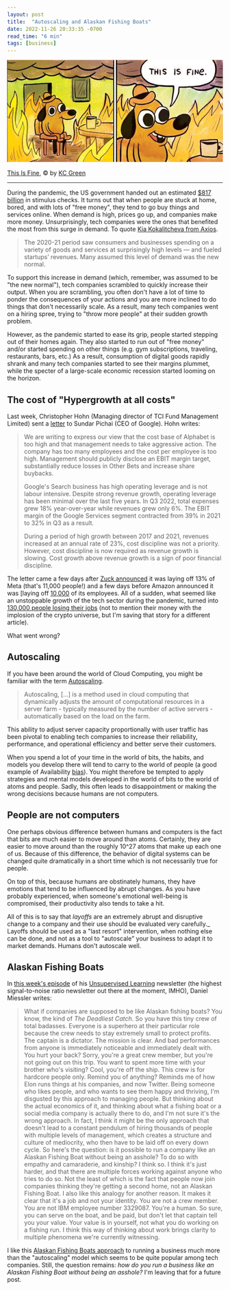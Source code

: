 ```yaml
---
layout: post
title:  "Autoscaling and Alaskan Fishing Boats"
date: 2022-11-26 20:33:35 -0700
read_time: "6 min"
tags: [business]
---
```


![This Is Fine meme](/assets/writing/autoscaling-companies-this_is_fine.jpeg)

[This Is Fine](https://gunshowcomic.com/648), © by [KC Green](http://kcgreendotcom.com/index.html)

---

During the pandemic, the US government handed out an estimated [$817 billion](https://www.nytimes.com/interactive/2022/03/11/us/how-covid-stimulus-money-was-spent.html) in stimulus checks. It turns out that when people are stuck at home, bored, and with lots of "free money", they tend to go buy things and services online. When demand is high, prices go up, and companies make more money. Unsurprisingly, tech companies were the ones that benefited the most from this surge in demand. To quote [Kia Kokalitcheva from Axios](https://www.axios.com/2022/10/03/venture-fueled-layoffs-2022).

> The 2020-21 period saw consumers and businesses spending on a variety of goods and services at surprisingly high levels — and fueled startups’ revenues. Many assumed this level of demand was the new normal.

To support this increase in demand (which, remember, was assumed to be "the new normal"), tech companies scrambled to quickly increase their output. When you are scrambling, you often don't have a lot of time to ponder the consequences of your actions and you are more inclined to do things that don't necessarily scale. As a result, many tech companies went on a hiring spree, trying to "throw more people" at their sudden growth problem.

However, as the pandemic started to ease its grip, people started stepping out of their homes again. They also started to run out of "free money" and/or started spending on other things (e.g. gym subscriptions, traveling, restaurants, bars, etc.) As a result, consumption of digital goods rapidly shrank and many tech companies started to see their margins plummet, while the specter of a large-scale economic recession started looming on the horizon.

## The cost of "Hypergrowth at all costs"

Last week, Christopher Hohn (Managing director of TCI Fund Management Limited) sent a [letter](https://www.tcifund.com/files/corporateengageement/alphabet/15th%20November%202022.pdf) to Sundar Pichai (CEO of Google). Hohn writes:

> We are writing to express our view that the cost base of Alphabet is too high and that management needs to take aggressive action. The company has too many employees and the cost per employee is too high. Management should publicly disclose an EBIT margin target, substantially reduce losses in Other Bets and increase share buybacks.
>
>Google's Search business has high operating leverage and is not labour intensive. Despite strong revenue growth, operating leverage has been minimal over the last five years. In Q3 2022, total expenses grew 18% year-over-year while revenues grew only 6%. The EBIT margin of the Google Services segment contracted from 39% in 2021 to 32% in Q3 as a result.
>
> During a period of high growth between 2017 and 2021, revenues increased at an annual rate of 23%, cost discipline was not a priority. However, cost discipline is now required as revenue growth is slowing. Cost growth above revenue growth is a sign of poor financial discipline.

The letter came a few days after [Zuck announced](https://about.fb.com/news/2022/11/mark-zuckerberg-layoff-message-to-employees/) it was laying off 13% of Meta (that's 11,000 people!) and a few days before Amazon announced it was [laying off [10,000](https://www.forbes.com/sites/jackkelly/2022/11/17/amazon-is-laying-off-10000-workers-here-are-additional-tactics-tech-companies-use-to-quietly-cut-staff/?sh=3518069b2ce2) of its employees. All of a sudden, what seemed like an unstoppable growth of the tech sector during the pandemic, turned into [130,000 people losing their jobs](https://layoffs.fyi) (not to mention their money with the implosion of the crypto universe, but I'm saving that story for a different article).

What went wrong?

## Autoscaling

If you have been around the world of Cloud Computing, you might be familiar with the term [Autoscaling](https://en.wikipedia.org/wiki/Autoscaling).

> Autoscaling, [...] is a method used in cloud computing that dynamically adjusts the amount of computational resources in a server farm - typically measured by the number of active servers - automatically based on the load on the farm.

This ability to adjust server capacity proportionally with user traffic has been pivotal to enabling tech companies to increase their reliability, performance, and operational efficiency and better serve their customers.

When you spend a lot of your time in the world of bits, the habits, and models you develop there will tend to carry to the world of people (a good example of Availability [bias](https://en.wikipedia.org/wiki/Availability_heuristic)). You might therefore be tempted to apply strategies and mental models developed in the world of bits to the world of atoms and people. Sadly, this often leads to disappointment or making the wrong decisions because humans are not computers.

## People are not computers

One perhaps obvious difference between humans and computers is the fact that bits are much easier to move around than atoms. Certainly, they are easier to move around than the roughly 10^27 atoms that make up each one of us. Because of this difference, the behavior of digital systems can be changed quite dramatically in a short time which is not necessarily true for people.

On top of this, because humans are obstinately humans, they have emotions that tend to be influenced by abrupt changes. As you have probably experienced, when someone's emotional well-being is compromised, their productivity also tends to take a hit.

All of this is to say that _layoffs_ are an extremely abrupt and disruptive change to a company and their use should be evaluated very carefully._ Layoffs should be used as a "last resort" intervention, when nothing else can be done, and not as a tool to "autoscale" your business to adapt it to market demands. Humans don't autoscale well.

## Alaskan Fishing Boats

In [this week's episode](https://danielmiessler.com/podcast/no-358-news-analysis-discovery/) of his [Unsupervised Learning](https://danielmiessler.com/newsletter/) newsletter (the highest signal-to-noise ratio newsletter out there at the moment, IMHO), Daniel Miessler writes:

>What if companies are supposed to be like Alaskan fishing boats? You know, the kind of _The Deadliest Catch_. So you have this tiny crew of total badasses. Everyone is a superhero at their particular role because the crew needs to stay extremely small to protect profits. The captain is a dictator. The mission is clear. And bad performances from anyone is immediately noticeable and immediately dealt with. You hurt your back? Sorry, you're a great crew member, but you're not going out on this trip. You want to spent more time with your brother who's visiting? Cool, you're off the ship. This crew is for hardcore people only. Remind you of anything? Reminds me of how Elon runs things at his companies, and now Twitter. Being someone who likes people, and who wants to see them happy and thriving, I'm disgusted by this approach to managing people. But thinking about the actual economics of it, and thinking about what a fishing boat or a social media company is actually there to do, and I'm not sure it's the wrong approach. In fact, I think it might be the only approach that doesn't lead to a constant pendulum of hiring thousands of people with multiple levels of management, which creates a structure and culture of mediocrity, who then have to be laid off on every down cycle. So here's the question: is it possible to run a company like an Alaskan Fishing Boat without being an asshole? To do so with empathy and camaraderie, and kinship? I think so. I think it's just harder, and that there are multiple forces working against anyone who tries to do so. Not the least of which is the fact that people now join companies thinking they're getting a second home, not an Alaskan Fishing Boat. I also like this analogy for another reason. It makes it clear that it's a job and not your identity. You are not a crew member. You are not IBM employee number 3329087. You're a human. So sure, you can serve on the boat, and be paid, but don't let that captain tell you your value. Your value is in yourself, not what you do working on a fishing run. I think this way of thinking about work brings clarity to multiple phenomena we're currently witnessing.

I like this [Alaskan Fishing Boats approach](https://danielmiessler.com/blog/companies-as-alaskan-fishing-boats/) to running a business much more than the "autoscaling" model which seems to be quite popular among tech companies. Still, the question remains: _how do you run a business like an Alaskan Fishing Boat without being an asshole?_ I'm leaving that for a future post.
